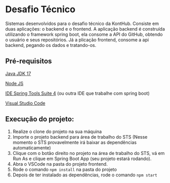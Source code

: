 # Desafio Técnico
Sistemas desenvolvidos para o desafio técnico da KontHub.
Consiste em duas aplicações: o backend e o frontend. A aplicação backend é construída utilizando o framework spring boot, ela consome a API do GitHub, obtendo o usuário e seus repositórios. Já a plicação frontend, consome a api backend, pegando os dados e tratando-os.

## Pré-requisitos
[Java JDK 17](https://www.oracle.com/java/technologies/javase/jdk17-archive-downloads.html)

[Node JS](https://nodejs.org/en)

[IDE Spring Tools Suite 4](https://spring.io/tools) (ou outra IDE que trabalhe com spring boot)

[Visual Studio Code](https://code.visualstudio.com/)

## Execução do projeto:
 1. Realize o clone do projeto na sua máquina
 2. Importe o projeto backend para área de trabalho do STS (Nesse momento o STS provavelmente irá baixar as dependências automaticamente)
 3. Clique com o botão direito no projeto na área de trabalho do STS, vá em Run As e clique em Spring Boot App (seu projeto estará rodando).
 4. Abra o VSCode na pasta do projeto frontend.
 5. Rode o comando ```npm install``` na pasta do projeto
 6. Depois de ter instalado as dependências, rode o comando ```npm start```
